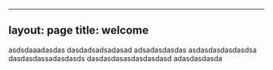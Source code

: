 
---
layout: page
title: welcome
---

asdsdaaadasdas
dasdadsadsadasad
adsadasdasdas
asdasdasdasdasdsa
dasdasdassadasdasds
dasdasdasasdasdasdasd
adasdasdasda
